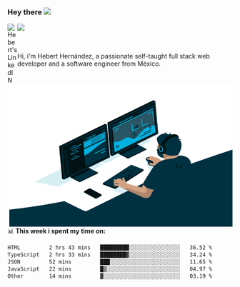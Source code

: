 ### Hey there <img src="https://media.giphy.com/media/hvRJCLFzcasrR4ia7z/giphy.gif" width="25px">
<a href="https://www.linkedin.com/in/evertcode/" target="_blank">
  <img align="left" alt="Hebert's LinkedIN" width="22px" src="https://raw.githubusercontent.com/peterthehan/peterthehan/master/assets/linkedin.svg" />
</a>

![](https://visitor-badge.glitch.me/badge?page_id=evertcode.evertcode)

<br />

Hi, i'm Hebert Hernández, a passionate self-taught full stack web developer and a software engineer from México.

<img align="right" alt="GIF" src="https://github.com/evertcode/evertcode/blob/master/code.gif?raw=true" width="500" height="320" />

📊 **This week i spent my time on:**

<!--START_SECTION:waka-->

```text
HTML         2 hrs 43 mins   █████████░░░░░░░░░░░░░░░░   36.52 %
TypeScript   2 hrs 33 mins   ████████▓░░░░░░░░░░░░░░░░   34.24 %
JSON         52 mins         ███░░░░░░░░░░░░░░░░░░░░░░   11.65 %
JavaScript   22 mins         █▒░░░░░░░░░░░░░░░░░░░░░░░   04.97 %
Other        14 mins         ▓░░░░░░░░░░░░░░░░░░░░░░░░   03.19 %
```

<!--END_SECTION:waka-->

